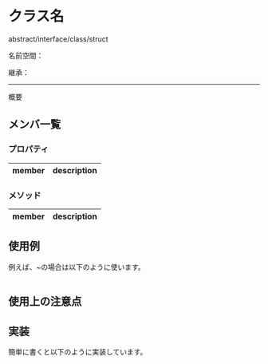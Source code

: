 # クラス名

abstract/interface/class/struct

名前空間：

継承：

---

概要

## メンバ一覧

### プロパティ

|member|description|
|-|-|

### メソッド

|member|description|
|-|-|

## 使用例

例えば、~の場合は以下のように使います。

```cs
```

## 使用上の注意点

## 実装

簡単に書くと以下のように実装しています。

```cs
```
